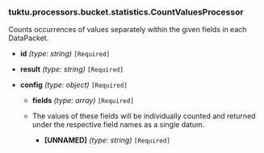### tuktu.processors.bucket.statistics.CountValuesProcessor
Counts occurrences of values separately within the given fields in each DataPacket.

  * **id** *(type: string)* `[Required]`

  * **result** *(type: string)* `[Required]`

  * **config** *(type: object)* `[Required]`

    * **fields** *(type: array)* `[Required]`
    - The values of these fields will be individually counted and returned under the respective field names as a single datum.

      * **[UNNAMED]** *(type: string)* `[Required]`

